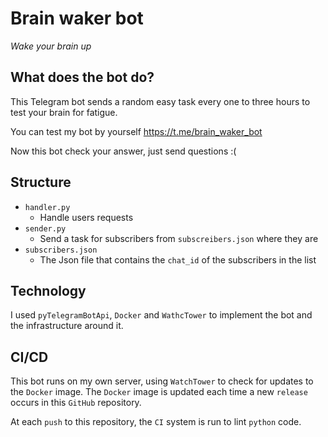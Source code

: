 # Brain waker bot
*Wake your brain up*


## What does the bot do?
This Telegram bot sends a random easy task every one to three hours to test your brain for fatigue.

You can test my bot by yourself https://t.me/brain_waker_bot

Now this bot check your answer, just send questions :(


## Structure
- `handler.py`
    - Handle users requests
- `sender.py`
    - Send a task for subscribers from `subscreibers.json` where they are
- `subscribers.json`
    - The Json file that contains the `chat_id` of the subscribers in the list


## Technology
I used `pyTelegramBotApi`, `Docker` and `WathcTower` to implement the bot and the infrastructure around it.


## CI/CD
This bot runs on my own server, using `WatchTower` to check for updates to the `Docker` image. The `Docker` image is updated each time a new `release` occurs in this `GitHub` repository.

At each `push` to this repository, the `CI` system is run to lint `python` code.
